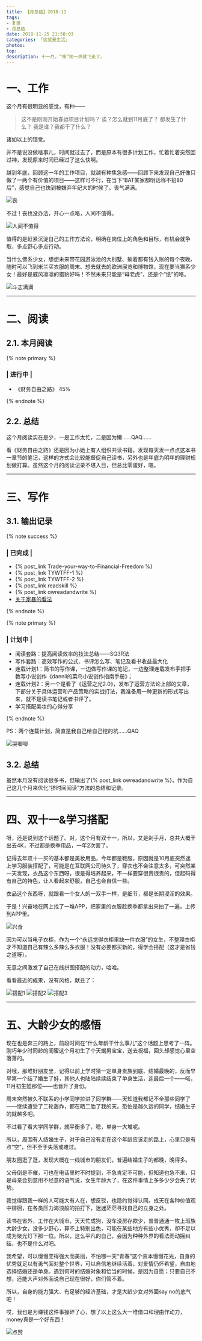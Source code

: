 ```yaml
---
title: 【月总结】2018-11
tags:
- 复盘
- 月总结
date: 2018-11-25 21:50:03
categories: 「这就是生活」
photos:
top:
description: 十一月，“嗖”地一声就飞走了。
---
```

# 一、工作

这个月有很明显的感觉，有种——

>这不是刚刚开始春运项目计划吗？
>诶？怎么就到11月底了？
>都发生了什么？
>我是谁？我都干了什么？

诸如以上的错觉。

并不是说没做啥事儿，时间就过去了，而是原本有很多计划工作，忙着忙着突然回过神，发现原来时间已经过了这么快啊。

越到年底，回顾这一年的工作项目，就越有种焦急感——回顾下来发现自己好像只做了一两个有价值的项目——这样可不行，在当下“BAT某家都明话称不招80后”，感觉自己也快到被嫌弃年纪大的时候了。丧气满满。

![丧](丧.gif)

不过！丧也没办法，开心一点咯，人间不值得。

![人间不值得](人间不值得.jpg)

值得的是赶紧沉淀自己的工作方法论，明确在岗位上的角色和目标，有机会就争取，多点野心多点行动。

当什么佛系少女，想想未来带花园游泳池的大别墅、躺着都有钱入账的每个夜晚、随时可以飞到米兰买衣服的周末、想去就去的欧洲展览和博物馆，现在要当猫系少女！最好是威风凛凛的猎豹好吗！不然未来只能是“母老虎”，还是个“纸”的咯。

![斗志满满](斗志满满.gif)

---

# 二、阅读

## 2.1. 本月阅读

{% note primary %}
### | 进行中 |

- 《财务自由之路》 45%

{% endnote %}

## 2.2. 总结

这个月阅读实在是少，一是工作太忙，二是因为懒……QAQ……

看《财务自由之路》还是因为小她上有人组织共读书籍，发现每天发一点点这本书一章节的笔记，这样的方式会比较能督促自己读书，另外也是年底为明年的理财规划做打算。虽然这个月的阅读记录不堪入目，但总比零蛋好，嗯。

---

# 三、写作

## 3.1. 输出记录

{% note success %}
### | 已完成 |

- {% post_link Trade-your-way-to-Financial-Freedom %}
- {% post_link TYWTFF-1 %}
- {% post_link TYWTFF-2 %}
- {% post_link readskill %}
- {% post_link owreadandwrite %}
- [关于家暴的看法](https://www.talicai.com/post/711993)

{% endnote %}

{% note primary %}
### | 计划中 |

- 阅读套路：提高阅读效率的技法总结——SQ3R法
- 写作套路：高效写作的公式、书评怎么写、笔记及看书收益最大化
- 连载计划1：简书的写作课，一边做写作课的笔记，一边整理连载发布手把手教写小说创作《dannii的菜鸟小说创作指南手册》；
- 连载计划2：另一个是看了《运营之光2.0》，发布了运营方法论上部的文章，下部分关于具体运营和产品策略的实战打法，我准备用一种更新的形式写出来，就不是读书笔记或者书评了。
- 学习搭配美妆的心得分享

{% endnote %}

PS：两个连载计划，简直是我自己给自己挖的坑……QAQ

![哭唧唧](哭唧唧.gif)

## 3.2. 总结

虽然本月没有阅读很多书，但输出了{% post_link owreadandwrite %}，作为自己这几个月来优化“挤时间阅读”方法的总结和记录。

---

# 四、双十一&学习搭配

呀，还是说到这个话题了。对，这个月有双十一，所以，又是剁手月，总共大概干出去4K，不过都是换季用品，一年2次罢了。

记得去年双十一买的基本都是美妆用品，今年都是鞋服，原因就是10月底突然迷上学习服装搭配了，可能是在互联网公司待久了，穿衣也不会注意太多，可突然某一天发现，衣品这个东西呀，很是得培养起来，不一样要穿很贵很贵的，但起码得有自己的特色，让人看起来舒服，自己也会自信一些。

衣品这个东西呀，就跟看一个女人的一双手一样，是细节，都是长期浸淫的效果。

于是！兴奋地在网上找了一堆APP，把家里的衣服趁换季都拿出来拍了一遍，上传到APP里。

![兴奋](兴奋.gif)

因为可以当电子衣柜，作为一个“永远觉得衣柜里缺一件衣服”的女生，不整理衣柜才不知道自己有辣么多辣么多衣服！没有必要都买新的，得学会搭配（这才是省钱之道呀）。

无意之间激发了自己在线拼图搭配的动力，哈哈。

看看最近的成果，没有风格，献丑了：

![搭配1](搭配1.JPG)
![搭配2](搭配2.JPG)
![搭配3](搭配3.JPG)

---

# 五、大龄少女的感悟

现在也是奔三的路上，前段时间在“什么年龄干什么事儿”这个话题上思考了一阵。刚巧年少时同龄的闺蜜这个月初生了个天蝎男宝宝，送去祝福，回头却感觉心里空落落的。

对哦，那堆好朋友里，记得以前上学时猜一定单身贵族到底、结婚最晚的，反而早早第一个结了婚生了娃，其他人也陆陆续续结束了单身生活，连最后一个——喏，11月初生娃那位——也晋升了身份。

周末突然被久不联系的小学同学拉进了同学群——天知道我都记不全那些同学了——继续遭受了二轮轰炸，都在晒二胎了我的天。恐怕是越久远的同学，结婚生子的就越多吧。

不过看了看大学同学群，就平衡多了，嗯，单身一大堆呢。

所以，周围有人结婚生子，对于自己没有走在这个年龄应该走的路上，心里只是有点“空”，但不至于失落或难过。

朋友圈逛了逛，发现大概在一线城市的朋友们，普遍结婚生子的都晚，晚得多。

父母倒是不催，可也在电话里时不时提到，不急肯定不可能，但知道也急不来，只是母亲会刻意用不经意的语气说，女生年龄大了，在这件事情上多多少少会失了优势。

我觉得跟我一样的人可能大有人在，想反驳，也隐约觉得认同。成天在各种价值观中徘徊，在各类压力海浪般的拍打下，迷迷茫茫寻找自己的立身之处。

读书在省外，工作在大城市，天天忙成狗，没车没房存款少，普普通通一枚上班族大龄少女，没多少野心，算不上特别出色，可能在某些地方有些小优秀，却不足以成为聚光灯下那一位。所以，这么平凡的自己，会因为种种外界的看法而动摇纠结，也不是什么对吧。

我希望，可以慢慢变得强大而美丽，不怕哪一天“青春”这个资本慢慢花光，自身的优秀就足以有勇气面对整个世界，可以自信地继续活着，对爱情仍怀希望，自由地选择结婚还是单身。遇到何时的结婚对象和恰当的时候，是因为自愿；只要自己不想，还能大声对外面说自己现在很好，你们管不着。

所以，自身的能力强大、有足够的经济基础，才是大龄少女对外面say no的底气吧！

哎，我也是为赚钱这件事操碎了心，想了以上这么大一堆借口和理由作动力，money真是一个好东西！

![点赞](点赞.gif)
